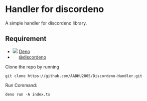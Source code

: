 # Handler for discordeno
A simple handler for discordeno library.

## Requirement
 - <img src="https://img.icons8.com/color/15/deno.png"> [Deno](https://deno.land/)
 - <img src="https://avatars.githubusercontent.com/u/73952741?v=3" height="15"> [@discordeno](https://discordeno.mod.land/docs/intro)

Clone the repo by running
```shell
git clone https://github.com/AADHU2005/Discordeno-Handler.git
```
Run Command: 
```shell
deno run -A index.ts
```